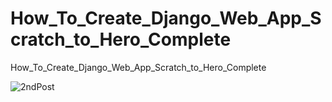 # How_To_Create_Django_Web_App_Scratch_to_Hero_Complete
How_To_Create_Django_Web_App_Scratch_to_Hero_Complete


![2ndPost](https://github.com/adnanmajeed82/How_To_Create_Django_Web_App_Scratch_to_Hero_Complete/assets/49750395/61d9e28f-ed6a-4dbe-8c7d-e7a2f32eeb40)
